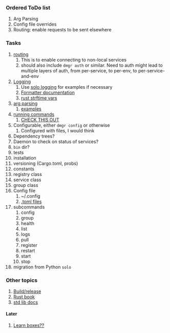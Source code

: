 ### Ordered ToDo list
1. Arg Parsing
1. Config file overrides
1. Routing: enable requests to be sent elsewhere

### Tasks
1. [routing](https://docs.rs/iron/0.6.0/iron/request/index.html)
    1. This is to enable connecting to non-local services
    1. should also include `dmgr auth` or similar. Need to auth might lead to multiple layers
       of auth, from per-service, to per-env, to per-service-and-env
1. [Logging](https://docs.rs/log4rs/*/log4rs/)
    1. Use [solo logging](https://github.com/socrata/solo/blob/master/solo/solo_logging.py)
       for examples if necessary
    1. [Formatter documentation](https://docs.rs/log4rs/0.8.1/log4rs/encode/pattern/index.html)
    1. [rust strftime vars](https://docs.rs/chrono/0.4.0/chrono/format/strftime/index.html)
1. [arg parsing](https://docs.rs/clap/*/clap/)
    1. [examples](https://github.com/clap-rs/clap/blob/master/examples/01b_quick_example.rs)
1. [running commands](https://doc.rust-lang.org/std/process/struct.Command.html)
    1. [CHECK THIS OUT](https://rust-lang-nursery.github.io/rust-cookbook/os/external.html)
1. Configurable, either `dmgr config` or otherwise
    1. Configured with files, I would think
1. Dependency trees?
1. Daemon to check on status of services?
1. `bin` dir?
1. tests
1. installation
1. versioning (Cargo.toml, probs)
1. constants
1. registry class
1. service class
1. group class
1. Config file 
    1. ~/.config
    1. [.toml files](https://docs.rs/toml/0.4.10/toml/)
1. subcommands
    1. config
    1. group
    1. health
    1. list
    1. logs
    1. pull
    1. register
    1. restart
    1. start
    1. stop
1. migration from Python `solo`


### Other topics
1. [Build/release](https://doc.rust-lang.org/stable/book/ch14-00-more-about-cargo.html)
1. [Rust book](https://doc.rust-lang.org/stable/book/)
1. [std lib docs](https://doc.rust-lang.org/std/index.html)

#### Later
1. [Learn boxes??](https://doc.rust-lang.org/1.14.0/book/box-syntax-and-patterns.html)
